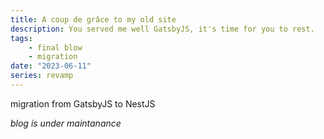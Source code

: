 ```yaml
---
title: A coup de grâce to my old site
description: You served me well GatsbyJS, it's time for you to rest.
tags:
    - final blow
    - migration
date: "2023-06-11"
series: revamp
---
```


migration from GatsbyJS to NestJS

*blog is under maintanance*
